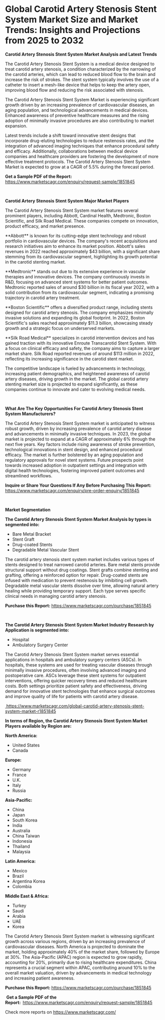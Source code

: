 <p><h1>Global Carotid Artery Stenosis Stent System Market Size and Market Trends: Insights and Projections from 2025 to 2032</h1></p><p><strong>Carotid Artery Stenosis Stent System Market Analysis and Latest Trends</strong></p>
<p><p>The Carotid Artery Stenosis Stent System is a medical device designed to treat carotid artery stenosis, a condition characterized by the narrowing of the carotid arteries, which can lead to reduced blood flow to the brain and increase the risk of strokes. The stent system typically involves the use of a catheter to insert a mesh-like device that helps to keep the artery open, improving blood flow and reducing the risk associated with stenosis.</p><p>The Carotid Artery Stenosis Stent System Market is experiencing significant growth driven by an increasing prevalence of cardiovascular diseases, an aging population, and technological advancements in medical devices. Enhanced awareness of preventive healthcare measures and the rising adoption of minimally invasive procedures are also contributing to market expansion. </p><p>Latest trends include a shift toward innovative stent designs that incorporate drug-eluting technologies to reduce restenosis rates, and the integration of advanced imaging techniques that enhance procedural safety and efficacy. Additionally, collaborations between medical device companies and healthcare providers are fostering the development of more effective treatment protocols. The Carotid Artery Stenosis Stent System Market is expected to grow at a CAGR of 5.5% during the forecast period.</p></p>
<p><strong>Get a Sample PDF of the Report:&nbsp;</strong> <a href="https://www.marketscagr.com/enquiry/request-sample/1851845?utm_campaign=2016&utm_medium=2&utm_source=Github&utm_content=ia&utm_term=07012025&utm_id=carotid-artery-stenosis-stent-system">https://www.marketscagr.com/enquiry/request-sample/1851845</a></p>
<p>&nbsp;</p>
<p><strong>Carotid Artery Stenosis Stent System Major Market Players</strong></p>
<p><p>The Carotid Artery Stenosis Stent System market features several prominent players, including Abbott, Cardinal Health, Medtronic, Boston Scientific, and Silk Road Medical. These companies compete on innovation, product efficacy, and market presence.</p><p>**Abbott** is known for its cutting-edge stent technology and robust portfolio in cardiovascular devices. The company's recent acquisitions and research initiatives aim to enhance its market position. Abbott's sales revenues in 2022 reached approximately $43 billion, with a significant share stemming from its cardiovascular segment, highlighting its growth potential in the carotid stenting market.</p><p>**Medtronic** stands out due to its extensive experience in vascular therapies and innovative devices. The company continuously invests in R&D, focusing on advanced stent systems for better patient outcomes. Medtronic reported sales of around $30 billion in its fiscal year 2022, with a solid contribution from its cardiovascular segment, indicating a promising trajectory in carotid artery treatment.</p><p>**Boston Scientific** offers a diversified product range, including stents designed for carotid artery stenosis. The company emphasizes minimally invasive solutions and expanding its global footprint. In 2022, Boston Scientific's sales reached approximately $11.3 billion, showcasing steady growth and a strategic focus on underserved markets.</p><p>**Silk Road Medical** specializes in carotid intervention devices and has gained traction with its innovative Enroute Transcarotid Stent System. With a focus on clinical efficacy and safety, the company aims to capture a larger market share. Silk Road reported revenues of around $113 million in 2022, reflecting its increasing significance in the carotid stent market.</p><p>The competitive landscape is fueled by advancements in technology, increasing patient demographics, and heightened awareness of carotid artery diseases, driving growth in the market. The global carotid artery stenting market size is projected to expand significantly, as these companies continue to innovate and cater to evolving medical needs.</p></p>
<p>&nbsp;</p>
<p><strong>What Are The Key Opportunities For Carotid Artery Stenosis Stent System Manufacturers?</strong></p>
<p><p>The Carotid Artery Stenosis Stent System market is anticipated to witness robust growth, driven by increasing prevalence of carotid artery disease and advancements in minimally invasive techniques. In 2023, the global market is projected to expand at a CAGR of approximately 6% through the next five years. Key factors include rising awareness of stroke prevention, technological innovations in stent design, and enhanced procedural efficacy. The market is further bolstered by an aging population and regulatory approvals for novel stent systems. Future prospects point towards increased adoption in outpatient settings and integration with digital health technologies, fostering improved patient outcomes and streamlined workflows.</p></p>
<p><strong>Inquire or Share Your Questions If Any Before Purchasing This Report:</strong> <a href="https://www.marketscagr.com/enquiry/pre-order-enquiry/1851845?utm_campaign=2016&utm_medium=2&utm_source=Github&utm_content=ia&utm_term=07012025&utm_id=carotid-artery-stenosis-stent-system">https://www.marketscagr.com/enquiry/pre-order-enquiry/1851845</a></p>
<p>&nbsp;</p>
<p><strong>Market Segmentation</strong></p>
<p><strong>The Carotid Artery Stenosis Stent System Market Analysis by types is segmented into:</strong></p>
<p><ul><li>Bare Metal Bracket</li><li>Stent Graft</li><li>Drug-coated Stents</li><li>Degradable Metal Vascular Stent</li></ul></p>
<p><p>The carotid artery stenosis stent system market includes various types of stents designed to treat narrowed carotid arteries. Bare metal stents provide structural support without drug coatings. Stent grafts combine stenting and grafting, offering a reinforced option for repair. Drug-coated stents are infused with medication to prevent restenosis by inhibiting cell growth. Degradable metal vascular stents dissolve over time, allowing natural artery healing while providing temporary support. Each type serves specific clinical needs in managing carotid artery stenosis.</p></p>
<p><strong>Purchase this Report:&nbsp;</strong><a href="https://www.marketscagr.com/purchase/1851845?utm_campaign=2016&utm_medium=2&utm_source=Github&utm_content=ia&utm_term=07012025&utm_id=carotid-artery-stenosis-stent-system">https://www.marketscagr.com/purchase/1851845</a></p>
<p>&nbsp;</p>
<p><strong>The Carotid Artery Stenosis Stent System Market Industry Research by Application is segmented into:</strong></p>
<p><ul><li>Hospital</li><li>Ambulatory Surgery Center</li></ul></p>
<p><p>The Carotid Artery Stenosis Stent System market serves essential applications in hospitals and ambulatory surgery centers (ASCs). In hospitals, these systems are used for treating vascular diseases through minimally invasive procedures, often involving advanced imaging and postoperative care. ASCs leverage these stent systems for outpatient interventions, offering quicker recovery times and reduced healthcare costs. Both settings prioritize patient safety and effectiveness, driving demand for innovative stent technologies that enhance surgical outcomes and improve quality of life for patients with carotid artery disease.</p></p>
<p><a href="https://www.marketscagr.com/global-carotid-artery-stenosis-stent-system-market-r1851845?utm_campaign=2016&utm_medium=2&utm_source=Github&utm_content=ia&utm_term=07012025&utm_id=carotid-artery-stenosis-stent-system">&nbsp;https://www.marketscagr.com/global-carotid-artery-stenosis-stent-system-market-r1851845</a></p>
<p><strong>In terms of Region, the Carotid Artery Stenosis Stent System Market Players available by Region are:</strong></p>
<p>
    <p> <strong> North America: </strong>
        <ul>
            <li>United States</li>
            <li>Canada</li>
        </ul>
        </p> 
    <p> <strong> Europe: </strong>
        <ul>
            <li>Germany</li>
            <li>France</li>
            <li>U.K.</li>
            <li>Italy</li>
            <li>Russia</li>
        </ul>
        </p> 
    <p> <strong> Asia-Pacific: </strong>
        <ul>
            <li>China</li>
            <li>Japan</li>
            <li>South Korea</li>
            <li>India</li>
            <li>Australia</li>
            <li>China Taiwan</li>
            <li>Indonesia</li>
            <li>Thailand</li>
            <li>Malaysia</li>
        </ul>
        </p> 
    <p> <strong> Latin America: </strong>
        <ul>
            <li>Mexico</li>
            <li>Brazil</li>
            <li>Argentina Korea</li>
            <li>Colombia</li>
        </ul>
        </p> 
    <p> <strong> Middle East & Africa: </strong>
        <ul>
            <li>Turkey</li>
            <li>Saudi</li>
            <li>Arabia</li>
            <li>UAE</li>
            <li>Korea</li>
        </ul>
    </p>
    </p>
<p><p>The Carotid Artery Stenosis Stent System market is witnessing significant growth across various regions, driven by an increasing prevalence of cardiovascular diseases. North America is projected to dominate the market, holding approximately 40% of the market share, followed by Europe at 30%. The Asia-Pacific (APAC) region is expected to grow rapidly, accounting for 20%, primarily due to rising healthcare expenditures. China represents a crucial segment within APAC, contributing around 10% to the overall market valuation, driven by advancements in medical technology and increasing patient awareness.</p></p>
<p><strong>Purchase this Report: </strong><a href="https://www.marketscagr.com/purchase/1851845?utm_campaign=2016&utm_medium=2&utm_source=Github&utm_content=ia&utm_term=07012025&utm_id=carotid-artery-stenosis-stent-system">https://www.marketscagr.com/purchase/1851845</a></p>
<p>&nbsp;<strong>Get a Sample PDF of the Report:&nbsp;&nbsp;</strong><a href="https://www.marketscagr.com/enquiry/request-sample/1851845?utm_campaign=2016&utm_medium=2&utm_source=Github&utm_content=ia&utm_term=07012025&utm_id=carotid-artery-stenosis-stent-system">https://www.marketscagr.com/enquiry/request-sample/1851845</a></p>
<p><strong></strong></p>
<p>Check more reports on <a href="https://www.marketscagr.com/?utm_campaign=2016&utm_medium=2&utm_source=Github&utm_content=ia&utm_term=07012025&utm_id=carotid-artery-stenosis-stent-system">https://www.marketscagr.com/</a></p>